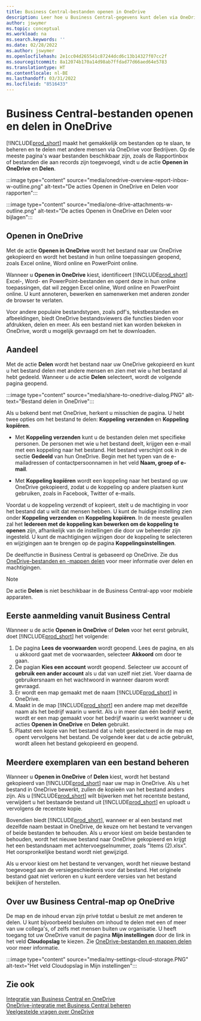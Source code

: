 ```yaml
---
title: Business Central-bestanden openen in OneDrive
description: Leer hoe u Business Central-gegevens kunt delen via OneDrive voor bedrijven.
author: jswymer
ms.topic: conceptual
ms.workload: na
ms.search.keywords: ''
ms.date: 02/28/2022
ms.author: jswymer
ms.openlocfilehash: 2e1cc04d265541c87244dcd6c13b14327f07cc2f
ms.sourcegitcommit: 8a12074b170a14d98ab7ffdad77d66aed64e5783
ms.translationtype: HT
ms.contentlocale: nl-BE
ms.lasthandoff: 03/31/2022
ms.locfileid: "8516433"
---
```

# <a name="opening-and-sharing-business-central-files-in-onedrive"></a>Business Central-bestanden openen en delen in OneDrive

[!INCLUDE[prod_short](includes/prod_short.md)] maakt het gemakkelijk om bestanden op te slaan, te beheren en te delen met andere mensen via OneDrive voor Bedrijven. Op de meeste pagina's waar bestanden beschikbaar zijn, zoals de Rapportinbox of bestanden die aan records zijn toegevoegd, vindt u de actie **Openen in OneDrive** en **Delen**.


:::image type="content" source="media/onedrive-overview-report-inbox-w-outline.png" alt-text="De acties Openen in OneDrive en Delen voor rapporten":::


:::image type="content" source="media/one-drive-attachments-w-outline.png" alt-text="De acties Openen in OneDrive en Delen voor bijlagen":::

<!--
:::image type="content" source="media/Open in OneDrive.PNG" alt-text="The Open in OneDrive action":::

 
:::image type="content" source="media/OneDrive attachment.PNG" alt-text="Share file attachments in OneDrive":::
-->

## <a name="open-in-onedrive"></a>Openen in OneDrive

Met de actie **Openen in OneDrive** wordt het bestand naar uw OneDrive gekopieerd en wordt het bestand in hun online toepassingen geopend, zoals Excel online, Word online en PowerPoint online. 

<!--## Working with Different Types of Files-->

Wanneer u **Openen in OneDrive** kiest, identificeert [!INCLUDE[prod_short](includes/prod_short.md)] Excel-, Word- en PowerPoint-bestanden en opent deze in hun online toepassingen, dat wil zeggen Excel online, Word online en PowerPoint online. U kunt annoteren, bewerken en samenwerken met anderen zonder de browser te verlaten.

Voor andere populaire bestandstypen, zoals pdf's, tekstbestanden en afbeeldingen, biedt OneDrive bestandsviewers die functies bieden voor afdrukken, delen en meer. Als een bestand niet kan worden bekeken in OneDrive, wordt u mogelijk gevraagd om het te downloaden.

## <a name="share"></a>Aandeel

Met de actie **Delen** wordt het bestand naar uw OneDrive gekopieerd en kunt u het bestand delen met andere mensen en zien met wie u het bestand al hebt gedeeld. Wanneer u de actie **Delen** selecteert, wordt de volgende pagina geopend.

:::image type="content" source="media/share-to-onedrive-dialog.PNG" alt-text="Bestand delen in OneDrive":::

Als u bekend bent met OneDrive, herkent u misschien de pagina. U hebt twee opties om het bestand te delen: **Koppeling verzenden** en **Koppeling kopiëren**.

- Met **Koppeling verzenden** kunt u de bestanden delen met specifieke personen. De personen met wie u het bestand deelt, krijgen een e-mail met een koppeling naar het bestand. Het bestand verschijnt ook in de sectie **Gedeeld** van hun OneDrive. Begin met het typen van de e-mailadressen of contactpersoonnamen in het veld **Naam, groep of e-mail**.

- Met **Koppeling kopiëren** wordt een koppeling naar het bestand op uw OneDrive gekopieerd, zodat u de koppeling op andere plaatsen kunt gebruiken, zoals in Facebook, Twitter of e-mails. 

Voordat u de koppeling verzendt of kopieert, stelt u de machtiging in voor het bestand dat u wilt dat mensen hebben. U kunt de huidige instelling zien onder **Koppeling verzenden** en **Koppeling kopiëren**. In de meeste gevallen zal het **Iedereen met de koppeling kan bewerken om de koppeling te openen** zijn, afhankelijk van de instellingen die door uw beheerder zijn ingesteld. U kunt de machtigingen wijzigen door de koppeling te selecteren en wijzigingen aan te brengen op de pagina **Koppelingsinstellingen**.

De deelfunctie in Business Central is gebaseerd op OneDrive. Zie dus [OneDrive-bestanden en -mappen delen](https://support.microsoft.com/en-us/office/share-onedrive-files-and-folders-9fcc2f7d-de0c-4cec-93b0-a82024800c07) voor meer informatie over delen en machtigingen.

> [!NOTE]
> De actie **Delen** is niet beschikbaar in de Business Central-app voor mobiele apparaten.

## <a name="first-time-sign-in-from-business-central"></a>Eerste aanmelding vanuit Business Central

Wanneer u de actie **Openen in OneDrive** of **Delen** voor het eerst gebruikt, doet [!INCLUDE[prod_short](includes/prod_short.md)] het volgende:

1. De pagina **Lees de voorwaarden** wordt geopend. Lees de pagina, en als u akkoord gaat met de voorwaarden, selecteer **Akkoord** om door te gaan.
2. De pagian **Kies een account** wordt geopend. Selecteer uw account of **gebruik een ander account** als u dat van uzelf niet ziet. Voer daarna de gebruikersnaam en het wachtwoord in wanneer daarom wordt gevraagd.
3. Er wordt een map gemaakt met de naam [!INCLUDE[prod_short](includes/prod_short.md)] in OneDrive. 
4. Maakt in de map [!INCLUDE[prod_short](includes/prod_short.md)] een andere map met dezelfde naam als het bedrijf waarin u werkt. Als u in meer dan één bedrijf werkt, wordt er een map gemaakt voor het bedrijf waarin u werkt wanneer u de acties **Openen in OneDrive** en **Delen** gebruikt. 
5. Plaatst een kopie van het bestand dat u hebt geselecteerd in de map en opent vervolgens het bestand. De volgende keer dat u de actie gebruikt, wordt alleen het bestand gekopieerd en geopend. 

## <a name="managing-multiple-copies-of-a-file"></a>Meerdere exemplaren van een bestand beheren

Wanneer u **Openen in OneDrive** of **Delen** kiest, wordt het bestand gekopieerd van [!INCLUDE[prod_short](includes/prod_short.md)] naar uw map in OneDrive. Als u het bestand in OneDrive bewerkt, zullen de kopieën van het bestand anders zijn. Als u [!INCLUDE[prod_short](includes/prod_short.md)] wilt bijwerken met het recentste bestand, verwijdert u het bestaande bestand uit [!INCLUDE[prod_short](includes/prod_short.md)] en uploadt u vervolgens de recentste kopie.

Bovendien biedt [!INCLUDE[prod_short](includes/prod_short.md)], wanneer er al een bestand met dezelfde naam bestaat in OneDrive, de keuze om het bestand te vervangen of beide bestanden te behouden. Als u ervoor kiest om beide bestanden te behouden, wordt het nieuwe bestand naar OneDrive gekopieerd en krijgt het een bestandsnaam met achtervoegselnummer, zoals "Items (2).xlsx". Het oorspronkelijke bestand wordt niet gewijzigd. 

Als u ervoor kiest om het bestand te vervangen, wordt het nieuwe bestand toegevoegd aan de versiegeschiedenis voor dat bestand. Het originele bestand gaat niet verloren en u kunt eerdere versies van het bestand bekijken of herstellen. 

## <a name="about-your-business-central-folder-on-onedrive"></a>Over uw Business Central-map op OneDrive

De map en de inhoud ervan zijn privé totdat u besluit ze met anderen te delen. U kunt bijvoorbeeld besluiten om inhoud te delen met een of meer van uw collega's, of zelfs met mensen buiten uw organisatie. U heeft toegang tot uw OneDrive vanuit de pagina **Mijn instellingen** door de link in het veld **Cloudopslag** te kiezen. Zie [OneDrive-bestanden en mappen delen](https://support.microsoft.com/en-us/office/share-onedrive-files-and-folders-9fcc2f7d-de0c-4cec-93b0-a82024800c07) voor meer informatie.

:::image type="content" source="media/my-settings-cloud-storage.PNG" alt-text="Het veld Cloudopslag in Mijn instellingen":::

<!--## Extending the Connection to OneDrive
You can create an extension and connect it to... For more information, see...-->

## <a name="see-also"></a>Zie ook
[Integratie van Business Central en OneDrive](across-onedrive-overview.md)  
[OneDrive-integratie met Business Central beheren](admin-onedrive-integration.md)  
[Veelgestelde vragen over OneDrive](admin-onedrive-faq.md)